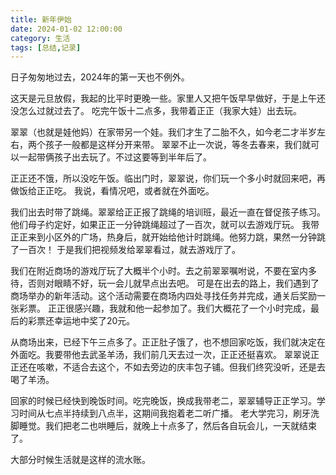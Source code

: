 ```yaml
---
title: 新年伊始
date: 2024-01-02 12:00:00
category: 生活
tags: [总结,记录]
---
```


日子匆匆地过去，2024年的第一天也不例外。

<!--more-->

这天是元旦放假，我起的比平时更晚一些。家里人又把午饭早早做好，于是上午还没怎么过就过去了。
吃完午饭十二点多，我带着正正（我家大娃）出去玩。

翠翠（也就是娃他妈）在家带另一个娃。我们才生了二胎不久，如今老二才半岁左右，两个孩子一般都是这样分开来带。
翠翠不止一次说，等冬去春来，我们就可以一起带俩孩子出去玩了。不过这要等到半年后了。

正正还不饿，所以没吃午饭。临出门时，翠翠说，你们玩一个多小时就回来吧，再做饭给正正吃。
我说，看情况吧，或者就在外面吃。

我们出去时带了跳绳。翠翠给正正报了跳绳的培训班，最近一直在督促孩子练习。
他们母子约定好，如果正正一分钟跳绳超过了一百次，就可以去游戏厅玩。
我带正正来到小区外的广场，热身后，就开始给他计时跳绳。他努力跳，果然一分钟跳了一百次！
于是我们把视频发给翠翠看过，就去游戏厅了。

我们在附近商场的游戏厅玩了大概半个小时。去之前翠翠嘱咐说，不要在室内多待，否则对眼睛不好，玩一会儿就早点出去吧。
可是在出去的路上，我们遇到了商场举办的新年活动。这个活动需要在商场内四处寻找任务并完成，通关后奖励一张彩票。
正正很感兴趣，我就和他一起参加了。我们大概花了一个小时完成，最后的彩票还幸运地中奖了20元。

从商场出来，已经下午三点多了。正正肚子饿了，也不想回家吃饭，我们就决定在外面吃。我要带他去武圣羊汤，我们前几天去过一次，正正还挺喜欢。
翠翠说正正还在咳嗽，不适合去这个，不如去旁边的庆丰包子铺。但我们终究没听，还是去喝了羊汤。

回家的时候已经快到晚饭时间。吃完晚饭，换成我带老二，翠翠辅导正正学习。学习时间从七点半持续到八点半，这期间我抱着老二听广播。
老大学完习，刷牙洗脚睡觉。我们把老二也哄睡后，就晚上十点多了，然后各自玩会儿，一天就结束了。

大部分时候生活就是这样的流水账。
